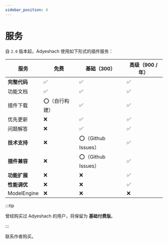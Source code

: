 ```yaml
---
sidebar_position: 4
---
```


# 服务

自 `2.0` 版本起，Adyeshach 使用如下形式的插件服务：

| 服务 | 免费 | 基础（300） | 高级（900 /年） |
|------|-----|---------------|--|
| **完整代码** | ✅ | ✅ | ✅ |
| 功能文档 | ✅ | ✅ | ✅ |
| 插件下载 | ⭕（自行构建） | ✅ | ✅ |
| 优先更新 | ❌ | ✅ | ✅ |
| 问题解答 | ❌ | ✅ | ✅ |
| **技术支持** | ❌ | ⭕（Github Issues） | ✅ |
| **插件兼容** | ❌ | ⭕（Github Issues） | ✅ |
| **功能扩展** | ❌ | ❌ | ✅ |
| **性能调优** | ❌ | ❌ | ✅ |
| ModelEngine | ❌ | ❌ | ❌ |

:::tip

曾经购买过 Adyeshach 的用户，将保留为 **基础付费版**。

:::

联系作者购买。